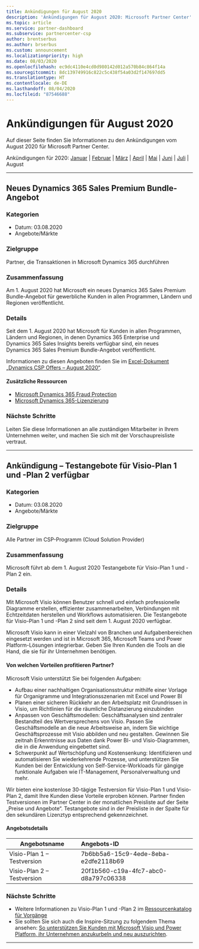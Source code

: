 ```yaml
---
title: Ankündigungen für August 2020
description: 'Ankündigungen für August 2020: Microsoft Partner Center'
ms.topic: article
ms.service: partner-dashboard
ms.subservice: partnercenter-csp
author: brentserbus
ms.author: brserbus
ms.custom: announcement
ms.localizationpriority: high
ms.date: 08/03/2020
ms.openlocfilehash: ec9dc4110e4cd0d980142d012a570b84c864f14a
ms.sourcegitcommit: 8dc139749916c822c5c438f54a03d2f147697dd5
ms.translationtype: HT
ms.contentlocale: de-DE
ms.lasthandoff: 08/04/2020
ms.locfileid: "87546688"
---
```

# <a name="august-2020-announcements"></a>Ankündigungen für August 2020

Auf dieser Seite finden Sie Informationen zu den Ankündigungen vom August 2020 für Microsoft Partner Center.

Ankündigungen für 2020: [Januar](2020-january.md) | [Februar](2020-february.md) | [März](2020-march.md) | [April](2020-april.md) | [Mai](2020-may.md) | [Juni](2020-june.md) | [Juli](2020-july.md) | August

________________

## <a name="new-dynamics-365-sales-premium-bundle-offer"></a><a name="2"></a>Neues Dynamics 365 Sales Premium Bundle-Angebot
### <a name="categories"></a>Kategorien

- Datum: 03.08.2020
- Angebote/Märkte

### <a name="impacted-audience"></a>Zielgruppe

Partner, die Transaktionen in Microsoft Dynamics 365 durchführen

### <a name="summary"></a>Zusammenfassung

Am 1. August 2020 hat Microsoft ein neues Dynamics 365 Sales Premium Bundle-Angebot für gewerbliche Kunden in allen Programmen, Ländern und Regionen veröffentlicht.

### <a name="details"></a>Details

Seit dem 1. August 2020 hat Microsoft für Kunden in allen Programmen, Ländern und Regionen, in denen Dynamics 365 Enterprise und Dynamics 365 Sales Insights bereits verfügbar sind, ein neues Dynamics 365 Sales Premium Bundle-Angebot veröffentlicht.

Informationen zu diesen Angeboten finden Sie im [Excel-Dokument „Dynamics CSP Offers – August 2020“](https://partner.microsoft.com/resources/collection/microsoft-dynamics-365-power-platform-offers-products-fraud-protection-vl-csp-collection#/). 

#### <a name="additional-resources"></a>Zusätzliche Ressourcen

- [Microsoft Dynamics 365 Fraud Protection](https://partner.microsoft.com/resources/collection/microsoft-dynamics-365-power-platform-offers-products-fraud-protection-vl-csp-collection#/)
- [Microsoft Dynamics 365-Lizenzierung](https://partner.microsoft.com/resources/collection/microsoft-dynamics-365-power-platform-offers-products-fraud-protection-vl-csp-collection#/)

### <a name="next-steps"></a>Nächste Schritte

Leiten Sie diese Informationen an alle zuständigen Mitarbeiter in Ihrem Unternehmen weiter, und machen Sie sich mit der Vorschaupreisliste vertraut. 

________________

## <a name="announcing-the-availability-of-visio-plan-1-and-plan-2-trial-offers"></a><a name="1"></a>Ankündigung – Testangebote für Visio-Plan 1 und -Plan 2 verfügbar 

### <a name="categories"></a>Kategorien

- Datum: 03.08.2020
- Angebote/Märkte

### <a name="impacted-audience"></a>Zielgruppe

Alle Partner im CSP-Programm (Cloud Solution Provider)

### <a name="summary"></a>Zusammenfassung

Microsoft führt ab dem 1. August 2020 Testangebote für Visio-Plan 1 und -Plan 2 ein. 

### <a name="details"></a>Details

Mit Microsoft Visio können Benutzer schnell und einfach professionelle Diagramme erstellen, effizienter zusammenarbeiten, Verbindungen mit Echtzeitdaten herstellen und Workflows automatisieren. Die Testangebote für Visio-Plan 1 und -Plan 2 sind seit dem 1. August 2020 verfügbar.

Microsoft Visio kann in einer Vielzahl von Branchen und Aufgabenbereichen eingesetzt werden und ist in Microsoft 365, Microsoft Teams und Power Platform-Lösungen integrierbar. Geben Sie Ihren Kunden die Tools an die Hand, die sie für ihr Unternehmen benötigen.

#### <a name="what-are-the-partner-benefits"></a>Von welchen Vorteilen profitieren Partner?

Microsoft Visio unterstützt Sie bei folgenden Aufgaben:

- Aufbau einer nachhaltigen Organisationsstruktur mithilfe einer Vorlage für Organigramme und Integrationsszenarien mit Excel und Power BI
- Planen einer sicheren Rückkehr an den Arbeitsplatz mit Grundrissen in Visio, um Richtlinien für die räumliche Distanzierung einzubinden
- Anpassen von Geschäftsmodellen: Geschäftsanalysen sind zentraler Bestandteil des Wertversprechens von Visio. Passen Sie Geschäftsmodelle an die neue Arbeitsweise an, indem Sie wichtige Geschäftsprozesse mit Visio abbilden und neu gestalten. Gewinnen Sie zeitnah Erkenntnisse aus Daten dank Power BI- und Visio-Diagrammen, die in die Anwendung eingebettet sind. 
- Schwerpunkt auf Wertschöpfung und Kostensenkung: Identifizieren und automatisieren Sie wiederkehrende Prozesse, und unterstützen Sie Kunden bei der Entwicklung von Self-Service-Workloads für gängige funktionale Aufgaben wie IT-Management, Personalverwaltung und mehr.

Wir bieten eine kostenlose 30-tägige Testversion für Visio-Plan 1 und Visio-Plan 2, damit Ihre Kunden diese Vorteile erproben können. Partner finden Testversionen im Partner Center in der monatlichen Preisliste auf der Seite „Preise und Angebote“. Testangebote sind in der Preisliste in der Spalte für den sekundären Lizenztyp entsprechend gekennzeichnet.

#### <a name="offer-details"></a>Angebotsdetails

   |**Angebotsname**|**Angebots-ID**|
   |-------------------|:------|
   |Visio-Plan 1 – Testversion|7b6bb5a6-15c9-4ede-8eba-e2dfe2118b69|
   |Visio-Plan 2 – Testversion|20f1b560-c19a-4fc7-abc0-d8a797c06338|

### <a name="next-steps"></a>Nächste Schritte

- Weitere Informationen zu Visio-Plan 1 und -Plan 2 im [Ressourcenkatalog für Vorgänge](https://partner.microsoft.com/resources/collection/visio-availability-announcing-trial-offers#/) 
- Sie sollten Sie sich auch die Inspire-Sitzung zu folgendem Thema ansehen: [So unterstützen Sie Kunden mit Microsoft Visio und Power Platform, ihr Unternehmen anzukurbeln und neu auszurichten](https://www.microsoft.com/microsoft-365/partners/videos/inspire-visio-power-platform).

________________
